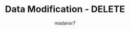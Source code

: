 ---
title: "Data Modification - DELETE"
description: "Data Modification - DELETE basics"
author: madansr7
ms.author: madansr7
ms.date: 02/19/2019
ms.topic: article
ms.service: multiple
---